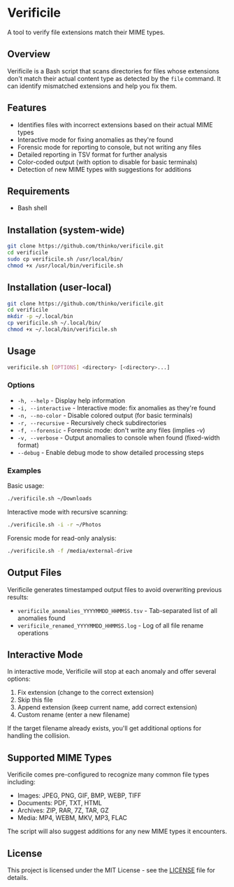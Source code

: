 # Verificile

A tool to verify file extensions match their MIME types.

## Overview

Verificile is a Bash script that scans directories for files whose extensions don't match their actual content type as detected by the `file` command. It can identify mismatched extensions and help you fix them.

## Features

- Identifies files with incorrect extensions based on their actual MIME types
- Interactive mode for fixing anomalies as they're found
- Forensic mode for reporting to console, but not writing any files
- Detailed reporting in TSV format for further analysis
- Color-coded output (with option to disable for basic terminals)
- Detection of new MIME types with suggestions for additions

## Requirements

- Bash shell

## Installation (system-wide)

```bash
git clone https://github.com/thinko/verificile.git
cd verificile
sudo cp verificile.sh /usr/local/bin/
chmod +x /usr/local/bin/verificile.sh
```

## Installation (user-local)

```bash
git clone https://github.com/thinko/verificile.git
cd verificile
mkdir -p ~/.local/bin
cp verificile.sh ~/.local/bin/
chmod +x ~/.local/bin/verificile.sh
```

## Usage

```bash
verificile.sh [OPTIONS] <directory> [<directory>...]
```

### Options

- `-h, --help`        - Display help information
- `-i, --interactive` - Interactive mode: fix anomalies as they're found
- `-n, --no-color`    - Disable colored output (for basic terminals)
- `-r, --recursive`   - Recursively check subdirectories
- `-f, --forensic`    - Forensic mode: don't write any files (implies -v)
- `-v, --verbose`     - Output anomalies to console when found (fixed-width format)
- `--debug`           - Enable debug mode to show detailed processing steps

### Examples

Basic usage:
```bash
./verificile.sh ~/Downloads
```

Interactive mode with recursive scanning:
```bash
./verificile.sh -i -r ~/Photos
```

Forensic mode for read-only analysis:
```bash
./verificile.sh -f /media/external-drive
```

## Output Files

Verificile generates timestamped output files to avoid overwriting previous results:

- `verificile_anomalies_YYYYMMDD_HHMMSS.tsv` - Tab-separated list of all anomalies found
- `verificile_renamed_YYYYMMDD_HHMMSS.log` - Log of all file rename operations

## Interactive Mode

In interactive mode, Verificile will stop at each anomaly and offer several options:

1. Fix extension (change to the correct extension)
2. Skip this file
3. Append extension (keep current name, add correct extension)
4. Custom rename (enter a new filename)

If the target filename already exists, you'll get additional options for handling the collision.

## Supported MIME Types

Verificile comes pre-configured to recognize many common file types including:

- Images: JPEG, PNG, GIF, BMP, WEBP, TIFF
- Documents: PDF, TXT, HTML
- Archives: ZIP, RAR, 7Z, TAR, GZ
- Media: MP4, WEBM, MKV, MP3, FLAC

The script will also suggest additions for any new MIME types it encounters.

## License

This project is licensed under the MIT License - see the [LICENSE](LICENSE) file for details.
